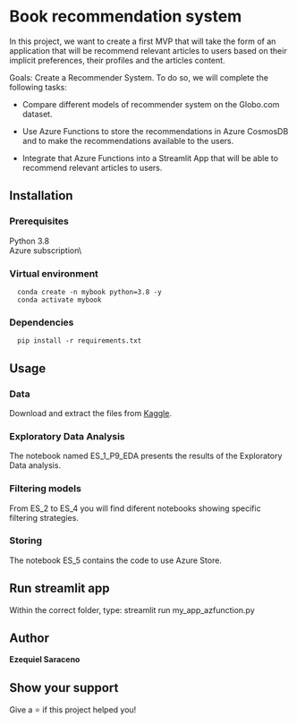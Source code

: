 # Book recommendation system

In this project, we want to create a first MVP that will take the form of an application that will be recommend relevant articles to users based on their implicit 
preferences, their profiles and the articles content. 


Goals: Create a Recommender System. To do so, we will complete the following tasks: 

* Compare different models of recommender system on the Globo.com dataset. 

* Use Azure Functions to store the recommendations in Azure CosmosDB and to make the recommendations available to the users.

* Integrate that Azure Functions into a Streamlit App that will be able to recommend relevant articles to users. 

## Installation
  ### Prerequisites
  Python 3.8\
  Azure subscription\
    
  ### Virtual environment
      
      conda create -n mybook python=3.8 -y
      conda activate mybook
      
  ### Dependencies    
      pip install -r requirements.txt

## Usage
  ### Data
  Download and extract the files from [Kaggle](https://www.kaggle.com/datasets/gspmoreira/news-portal-user-interactions-by-globocom).

  ### Exploratory Data Analysis
  The notebook named ES_1_P9_EDA presents the results of the Exploratory Data analysis.
  
  ### Filtering models
  From ES_2 to ES_4 you will find diferent notebooks showing specific filtering strategies. 
  
  ### Storing
  The notebook ES_5 contains the code to use Azure Store.
  
## Run streamlit app  
  Within the correct folder, type: 
  streamlit run my_app_azfunction.py
  
  ## Author
 
 **Ezequiel Saraceno**
 
 ## Show your support

Give a ⭐️ if this project helped you!
